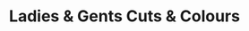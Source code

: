 ---
title: "Ladies & Gents Cuts & Colours"
url: /auckland/ladies-and-gents-cuts-and-colours/
shop: hairdresser
---